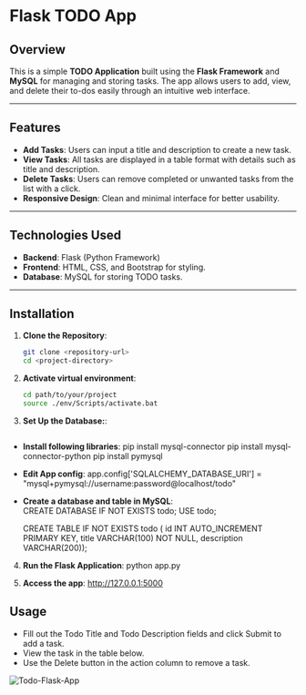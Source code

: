 # Flask TODO App

## Overview

This is a simple **TODO Application** built using the **Flask Framework** and **MySQL** for managing and storing tasks. The app allows users to add, view, and delete their to-dos easily through an intuitive web interface.

---

## Features

- **Add Tasks**: Users can input a title and description to create a new task.
- **View Tasks**: All tasks are displayed in a table format with details such as title and description.
- **Delete Tasks**: Users can remove completed or unwanted tasks from the list with a click.
- **Responsive Design**: Clean and minimal interface for better usability.

---

## Technologies Used

- **Backend**: Flask (Python Framework)
- **Frontend**: HTML, CSS, and Bootstrap for styling.
- **Database**: MySQL for storing TODO tasks.

---

## Installation

1. **Clone the Repository**:
   ```bash
   git clone <repository-url>
   cd <project-directory>

2. **Activate virtual environment**:
    ```bash
    cd path/to/your/project
    source ./env/Scripts/activate.bat

3. **Set Up the Database:**:
    ```mysql
- **Install following libraries**:
    pip install mysql-connector
    pip install mysql-connector-python
    pip install pymysql

- **Edit App config**:
    app.config['SQLALCHEMY_DATABASE_URI'] = "mysql+pymysql://username:password@localhost/todo"

- **Create a database and table in MySQL**:   
    CREATE DATABASE IF NOT EXISTS todo;
    USE todo;

    CREATE TABLE IF NOT EXISTS todo (
    id INT AUTO_INCREMENT PRIMARY KEY,
    title VARCHAR(100) NOT NULL,
    description VARCHAR(200));

4. **Run the Flask Application**:
    python app.py

5. **Access the app**:
    http://127.0.0.1:5000

## Usage
- Fill out the Todo Title and Todo Description fields and click Submit to add a task.
- View the task in the table below.
- Use the Delete button in the action column to remove a task.

![Todo-Flask-App](image.png)